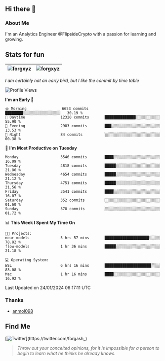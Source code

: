 ## Hi there 👋

### About Me

I'm an Analytics Engineer @FlipsideCrypto with a passion for learning and growing.
  
## Stats for fun

| <img align="center" src="https://github-readme-streak-stats.herokuapp.com/?user=forgxyz&theme=tokyonight" alt="forgxyz" /> | <img align="center" src="https://github-readme-stats.vercel.app/api?username=forgxyz&theme=tokyonight&show_icons=true" alt="forgxyz" /> |
| ------------- |------------- |

*I am certainly not an early bird, but I like the commit by time table*  

<!--START_SECTION:waka-->
![Profile Views](http://img.shields.io/badge/Profile%20Views-0-blue)

**I'm an Early 🐤** 

```text
🌞 Morning                6653 commits        ████████░░░░░░░░░░░░░░░░░   30.19 % 
🌆 Daytime                12320 commits       ██████████████░░░░░░░░░░░   55.90 % 
🌃 Evening                2983 commits        ███░░░░░░░░░░░░░░░░░░░░░░   13.53 % 
🌙 Night                  84 commits          ░░░░░░░░░░░░░░░░░░░░░░░░░   00.38 % 
```
📅 **I'm Most Productive on Tuesday** 

```text
Monday                   3546 commits        ████░░░░░░░░░░░░░░░░░░░░░   16.09 % 
Tuesday                  4818 commits        █████░░░░░░░░░░░░░░░░░░░░   21.86 % 
Wednesday                4654 commits        █████░░░░░░░░░░░░░░░░░░░░   21.12 % 
Thursday                 4751 commits        █████░░░░░░░░░░░░░░░░░░░░   21.56 % 
Friday                   3541 commits        ████░░░░░░░░░░░░░░░░░░░░░   16.07 % 
Saturday                 352 commits         ░░░░░░░░░░░░░░░░░░░░░░░░░   01.60 % 
Sunday                   378 commits         ░░░░░░░░░░░░░░░░░░░░░░░░░   01.72 % 
```


📊 **This Week I Spent My Time On** 

```text
🐱‍💻 Projects: 
near-models              5 hrs 57 mins       ████████████████████░░░░░   78.82 % 
flow-models              1 hr 36 mins        █████░░░░░░░░░░░░░░░░░░░░   21.18 % 

💻 Operating System: 
WSL                      6 hrs 16 mins       █████████████████████░░░░   83.08 % 
Mac                      1 hr 16 mins        ████░░░░░░░░░░░░░░░░░░░░░   16.92 % 
```


 Last Updated on 24/01/2024 06:17:11 UTC
<!--END_SECTION:waka-->

### Thanks
 - [anmol098](https://github.com/anmol098/waka-readme-stats/)
  
## Find Me
[![Twitter](https://img.shields.io/twitter/url/https/twitter.com/forgash_.svg?style=social&label=Follow%20%40forgash_)](https://twitter.com/forgash_)


> *Throw out your conceited opinions, for it is impossible for a person to begin to learn what he thinks he already knows.* 
